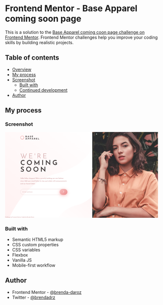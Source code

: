 # Frontend Mentor - Base Apparel coming soon page

This is a solution to the [Base Apparel coming coon page challenge on Frontend Mentor](https://www.frontendmentor.io/challenges/base-apparel-coming-soon-page-5d46b47f8db8a7063f9331a0). Frontend Mentor challenges help you improve your coding skills by building realistic projects. 

## Table of contents

- [Overview](#overview)
- [My process](#my-process)
- [Screenshot](#screenshot)
  - [Built with](#built-with)
  - [Continued development](#continued-development)
- [Author](#author)


## My process

### Screenshot

![Project Screenshot](/base-apparel-coming-soon-master/base-apparel.png?raw=true "Project Screenshot")

### Built with

- Semantic HTML5 markup
- CSS custom properties
- CSS variables
- Flexbox
- Vanilla JS
- Mobile-first workflow


## Author

- Frontend Mentor - [@brenda-daroz](https://www.frontendmentor.io/profile/brenda-daroz)
- Twitter - [@brendadrz](https://www.twitter.com/brendadrz)


